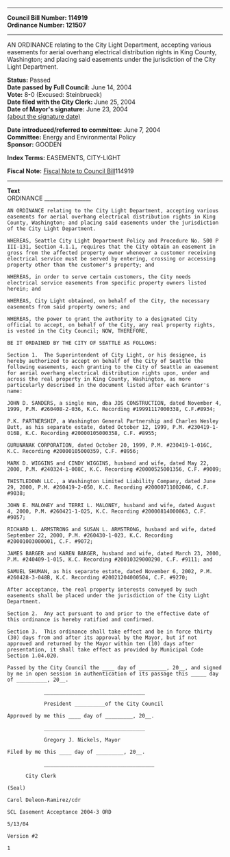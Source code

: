 * * * * *  
  
**Council Bill Number: [](#h0)[](#h2)114919**   
**Ordinance Number: 121507**  
  
* * * * *  
  
AN ORDINANCE relating to the City Light Department, accepting various easements for aerial overhang electrical distribution rights in King County, Washington; and placing said easements under the jurisdiction of the City Light Department.  
  
**Status:** Passed   
**Date passed by Full Council:** June 14, 2004   
**Vote:** 8-0 (Excused: Steinbrueck)   
**Date filed with the City Clerk:** June 25, 2004   
**Date of Mayor's signature:** June 23, 2004   
[(about the signature date)](/~public/approvaldate.htm)   
  
  
**Date introduced/referred to committee:** June 7, 2004   
**Committee:** Energy and Environmental Policy   
**Sponsor:** GOODEN   
  
**Index Terms:** EASEMENTS, CITY-LIGHT  
  
**Fiscal Note:** [Fiscal Note to Council Bill](http://clerk.seattle.gov/~public/fnote/114919.htm)[](#h1)[](#h3)114919  
  
* * * * *  
  
**Text**  
    ORDINANCE _________________  
  
    AN ORDINANCE relating to the City Light Department, accepting various  
    easements for aerial overhang electrical distribution rights in King  
    County, Washington; and placing said easements under the jurisdiction  
    of the City Light Department.  
  
    WHEREAS, Seattle City Light Department Policy and Procedure No. 500 P  
    III-131, Section 4.1.1, requires that the City obtain an easement in  
    gross from the affected property owner whenever a customer receiving  
    electrical service must be served by entering, crossing or accessing  
    property other than the customer's property; and  
  
    WHEREAS, in order to serve certain customers, the City needs  
    electrical service easements from specific property owners listed  
    herein; and  
  
    WHEREAS, City Light obtained, on behalf of the City, the necessary  
    easements from said property owners; and  
  
    WHEREAS, the power to grant the authority to a designated City  
    official to accept, on behalf of the City, any real property rights,  
    is vested in the City Council; NOW, THEREFORE,  
  
    BE IT ORDAINED BY THE CITY OF SEATTLE AS FOLLOWS:  
  
    Section 1.  The Superintendent of City Light, or his designee, is  
    hereby authorized to accept on behalf of the City of Seattle the  
    following easements, each granting to the City of Seattle an easement  
    for aerial overhang electrical distribution rights upon, under and  
    across the real property in King County, Washington, as more  
    particularly described in the document listed after each Grantor's  
    name:  
  
    JOHN D. SANDERS, a single man, dba JDS CONSTRUCTION, dated November 4,  
    1999, P.M. #260408-2-036, K.C. Recording #19991117000338, C.F.#8934;  
  
    P.K. PARTNERSHIP, a Washington General Partnership and Charles Wesley  
    Butt, as his separate estate, dated October 12, 1999, P.M. #230419-1-  
    016B, K.C. Recording #20000105000358, C.F. #8955;  
  
    GURUNANAK CORPORATION, dated October 20, 1999, P.M. #230419-1-016C,  
    K.C. Recording #20000105000359, C.F. #8956;  
  
    MARK D. WIGGINS and CINDY WIGGINS, husband and wife, dated May 22,  
    2000, P.M. #240324-1-008C, K.C. Recording #20000525001356, C.F. #9009;  
  
    THISTLEDOWN LLC., a Washington Limited Liability Company, dated June  
    29, 2000, P.M. #260419-2-050, K.C. Recording #20000711002046, C.F.  
    #9038;  
  
    JOHN E. MALONEY and TERRI L. MALONEY, husband and wife, dated August  
    4, 2000, P.M. #260421-1-025, K.C. Recording #20000814000863, C.F.  
    #9057;  
  
    RICHARD L. ARMSTRONG and SUSAN L. ARMSTRONG, husband and wife, dated  
    September 22, 2000, P.M. #260430-1-023, K.C. Recording  
    #20001003000001, C.F. #9072;  
  
    JAMES BARGER and KAREN BARGER, husband and wife, dated March 23, 2000,  
    P.M. #240409-1-015, K.C. Recording #20010329000290, C.F. #9111; and  
  
    SAMUEL SHUMAN, as his separate estate, dated November 6, 2002, P.M.  
    #260428-3-048B, K.C. Recording #20021204000504, C.F. #9270;  
  
    After acceptance, the real property interests conveyed by such  
    easements shall be placed under the jurisdiction of the City Light  
    Department.  
  
    Section 2.  Any act pursuant to and prior to the effective date of  
    this ordinance is hereby ratified and confirmed.  
  
    Section 3.  This ordinance shall take effect and be in force thirty  
    (30) days from and after its approval by the Mayor, but if not  
    approved and returned by the Mayor within ten (10) days after  
    presentation, it shall take effect as provided by Municipal Code  
    Section 1.04.020.  
  
    Passed by the City Council the ____ day of _________, 20__, and signed  
    by me in open session in authentication of its passage this _____ day  
    of __________, 20__.  
  
                _________________________________  
  
                President __________of the City Council  
  
    Approved by me this ____ day of _________, 20__.  
  
                _________________________________  
  
                Gregory J. Nickels, Mayor  
  
    Filed by me this ____ day of _________, 20__.  
  
                ____________________________________  
  
          City Clerk  
  
    (Seal)  
  
    Carol Deleon-Ramirez/cdr  
  
    SCL Easement Acceptance 2004-3 ORD  
  
    5/13/04  
  
    Version #2  
  
    1  
